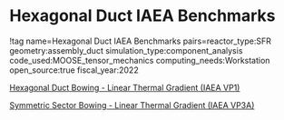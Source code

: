 # Hexagonal Duct IAEA Benchmarks

!tag name=Hexagonal Duct IAEA Benchmarks pairs=reactor_type:SFR
                       geometry:assembly_duct
                       simulation_type:component_analysis
                       code_used:MOOSE_tensor_mechanics
                       computing_needs:Workstation
                       open_source:true
                       fiscal_year:2022

[Hexagonal Duct Bowing - Linear Thermal Gradient (IAEA VP1)](/hex_duct_linear.md)

[Symmetric Sector Bowing - Linear Thermal Gradient (IAEA VP3A)](/iaea_vp3a_symmetric_sector.md)
